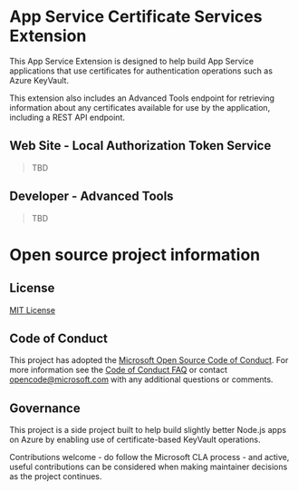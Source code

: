 # App Service Certificate Services Extension

This App Service Extension is designed to help build App Service applications that
use certificates for authentication operations such as Azure KeyVault.

This extension also includes an Advanced Tools endpoint for retrieving information
about any certificates available for use by the application, including a REST API
endpoint.

## Web Site - Local Authorization Token Service

> TBD

## Developer - Advanced Tools

> TBD

# Open source project information

## License

[MIT License](LICENSE)

## Code of Conduct

This project has adopted the [Microsoft Open Source Code of
Conduct](https://opensource.microsoft.com/codeofconduct/).
For more information see the [Code of Conduct
FAQ](https://opensource.microsoft.com/codeofconduct/faq/) or
contact [opencode@microsoft.com](mailto:opencode@microsoft.com)
with any additional questions or comments.

## Governance

This project is a side project built to help build slightly better Node.js apps
on Azure by enabling use of certificate-based KeyVault operations.

Contributions welcome - do follow the Microsoft CLA process - and active, useful
contributions can be considered when making maintainer decisions as the project
continues.
